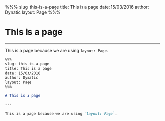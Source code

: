 %%%
slug: this-is-a-page
title: This is a page
date: 15/03/2016
author: Dynatic
layout: Page
%%%

# This is a page

---

This is a page because we are using `layout: Page`.

```markdown
%%%
slug: this-is-a-page
title: This is a page
date: 15/03/2016
author: Dynatic
layout: Page
%%%

# This is a page

---

This is a page because we are using `layout: Page`.
```
